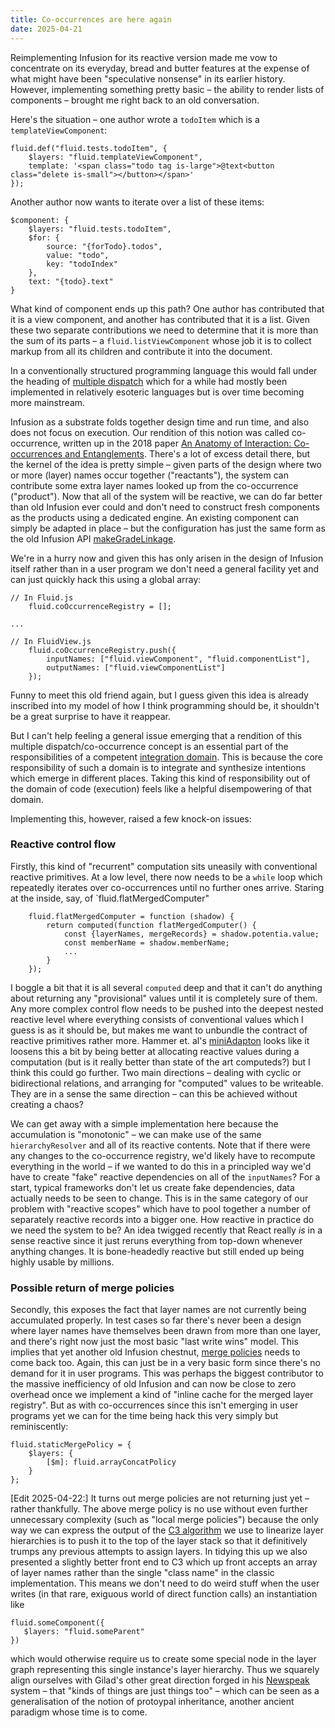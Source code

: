 ```yaml
---
title: Co-occurrences are here again
date: 2025-04-21
---
```


Reimplementing Infusion for its reactive version made me vow to concentrate on its everyday, bread and butter
features at the expense of what might have been "speculative nonsense" in its earlier history. However, implementing
something pretty basic &ndash; the ability to render lists of components &ndash; brought me right back to an old
conversation.

Here's the situation &ndash; one author wrote a `todoItem` which is a `templateViewComponent`:

```
fluid.def("fluid.tests.todoItem", {
    $layers: "fluid.templateViewComponent",
    template: '<span class="todo tag is-large">@text<button class="delete is-small"></button></span>'
});
```

Another author now wants to iterate over a list of these items:

```
$component: {
    $layers: "fluid.tests.todoItem",
    $for: {
        source: "{forTodo}.todos",
        value: "todo",
        key: "todoIndex"
    },
    text: "{todo}.text"
}
```

What kind of component ends up this path? One author has contributed that it is a view component, and another has
contributed that it is a list. Given these two separate contributions we need to determine that it is more
than the sum of its parts &ndash; a `fluid.listViewComponent` whose job it is to collect markup from all its
children and contribute it into the document.

In a conventionally structured programming language this would fall under the heading of 
[multiple dispatch](https://en.wikipedia.org/wiki/Multiple_dispatch) which for a while had mostly been implemented in relatively
esoteric languages but is over time becoming more mainstream.

Infusion as a substrate folds together design time and run time, and also does not focus on execution. Our rendition of this
notion was called co-occurrence, written up in the 2018 paper
[An Anatomy of Interaction: Co-occurrences and Entanglements](https://www.shift-society.org/salon/papers/2018/revised/anatomy-of-interaction-authorversion.pdf).
There's a lot of excess detail there, but the kernel of the idea is pretty simple &ndash; given parts of the design where
two or more (layer) names occur together ("reactants"), the system can contribute some extra layer names looked up from the
co-occurrence ("product"). Now that all of the system will be reactive, we can do far better than old Infusion ever could and
don't need to construct fresh components as the products using a dedicated engine. An existing component can simply be
adapted in place &ndash; but the configuration has just the same form as the old Infusion
API [makeGradeLinkage](https://docs.fluidproject.org/infusion/development/IoCAPI#fluidmakegradelinkagelinkagename-inputnames-outputnames).

We're in a hurry now and given this has only arisen in the design of Infusion itself rather than in a user program
we don't need a general facility yet and can just quickly hack this using a global array:

```
// In Fluid.js
    fluid.coOccurrenceRegistry = [];

...

// In FluidView.js
    fluid.coOccurrenceRegistry.push({
        inputNames: ["fluid.viewComponent", "fluid.componentList"],
        outputNames: ["fluid.viewComponentList"]
    });

```

Funny to meet this old friend again, but I guess given this idea is already inscribed into my model of how I think
programming should be, it shouldn't be a great surprise to have it reappear.

But I can't help feeling a general issue emerging that a rendition of this multiple dispatch/co-occurrence concept is
an essential part of the responsibilities of a competent [integration domain](/term/integration-domain). This is because
the core responsibility of such a domain is to integrate and synthesize intentions which emerge in different places.
Taking this kind of responsibility out of the domain of code (execution) feels like a helpful disempowering of that domain.

Implementing this, however, raised a few knock-on issues:

### Reactive control flow

Firstly, this kind of "recurrent" computation sits uneasily with conventional reactive primitives.
At a low level, there now needs to be a `while` loop which repeatedly iterates over co-occurrences until no
further ones arrive. Staring at the inside, say, of `fluid.flatMergedComputer"

```
    fluid.flatMergedComputer = function (shadow) {
        return computed(function flatMergedComputer() {
            const {layerNames, mergeRecords} = shadow.potentia.value;
            const memberName = shadow.memberName;
            ...
        }
    });
```

I boggle a bit that it is all several `computed` deep and that it can't do anything about returning any "provisional"
values until it is completely sure of them. Any more complex control flow needs to be pushed into the deepest
nested reactive level where everything consists of conventional values which I guess is as it should be, but makes me
want to unbundle the contract of reactive primitives rather more. Hammer et. al's [miniAdapton](https://arxiv.org/pdf/1609.05337.pdf)
looks like it loosens this a bit by being better at allocating reactive values during a computation (but is it really
better than state of the art computeds?) but I think this could go further. Two main directions &ndash; dealing with
cyclic or bidirectional relations, and arranging for "computed" values to be writeable. They are in a sense the same
direction &ndash; can this be achieved without creating a chaos?

We can get away with a simple implementation here because the accumulation is "monotonic" &ndash; we can
make use of the same `hierarchyResolver` and all of its reactive contents. Note that if there were any changes
to the co-occurrence registry, we'd likely have to recompute everything in the world &ndash; if we wanted to do this
in a principled way we'd have to create "fake" reactive dependencies on all of the `inputNames`? For a start,
typical frameworks don't let us create fake dependencies, data actually needs to be seen to change. This is in the same
category of our problem with "reactive scopes" which have to pool together a number of separately reactive records
into a bigger one. How reactive in practice do we need the system to be? An idea twigged recently that React really
*is* in a sense reactive since it just reruns everything from top-down whenever anything changes. It is bone-headedly
reactive but still ended up being highly usable by millions.

### Possible return of merge policies

Secondly, this exposes the fact that layer names are not currently being accumulated properly. In test cases so far there's never been a design
where layer names have themselves been drawn from more than one layer, and there's right now just the most basic "last write wins"
model. This implies that yet another old Infusion chestnut, [merge policies](https://docs.fluidproject.org/infusion/development/OptionsMerging#use-of-fluidmerge)
needs to come back too. Again, this can just be in a very basic form since there's no demand for it in user programs.
This was perhaps the biggest contributor to the massive inefficiency of old Infusion and can now be close to zero
overhead once we implement a kind of "inline cache for the merged layer registry". But as with co-occurrences since this
isn't emerging in user programs yet we can for the time being hack this very simply but reminiscently:

```
fluid.staticMergePolicy = {
    $layers: {
        [$m]: fluid.arrayConcatPolicy
    }
};
```

[Edit 2025-04-22:] It turns out merge policies are not returning just yet &ndash; rather thankfully. The above merge
policy is no use without even further unnecessary complexity (such as "local merge policies") because the only
way we can express the output of the [C3 algorithm](https://en.wikipedia.org/wiki/Draft:C3_linearization) we use to linearize
layer hierarchies is to push it to the top of the layer stack so that it definitively trumps any previous attempts
to assign layers. In tidying this up we also presented a slightly better front end to C3 which up front accepts an
array of layer names rather than the single "class name" in the classic implementation. This means we don't need
to do weird stuff when the user writes (in that rare, exiguous world of direct function calls) an instantiation like

```
fluid.someComponent({
   $layers: "fluid.someParent"
})
```

which would otherwise require us to create some special node in the layer graph representing this single instance's
layer hierarchy. Thus we squarely align ourselves with Gilad's other great direction forged in his [Newspeak](https://newspeaklanguage.org/)
system &ndash; that "kinds of things are just things too" &ndash; which can be seen as a generalisation of the notion
of protoypal inheritance, another ancient paradigm whose time is to come.
